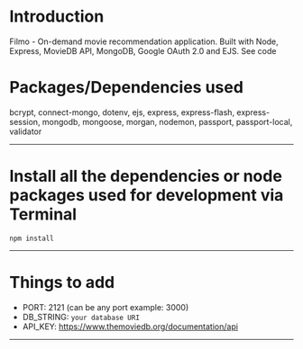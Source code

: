 # Introduction
Filmo - On-demand movie recommendation application. Built with Node, Express, MovieDB API, MongoDB, Google OAuth 2.0 and EJS. See code 
# Packages/Dependencies used 

bcrypt, connect-mongo, dotenv, ejs, express, express-flash, express-session, mongodb, mongoose, morgan, nodemon, passport, passport-local, validator

---

# Install all the dependencies or node packages used for development via Terminal

`npm install` 

---

# Things to add

  - PORT: 2121 (can be any port example: 3000) 
  - DB_STRING: `your database URI`
  - API_KEY: https://www.themoviedb.org/documentation/api
 ---
